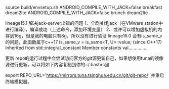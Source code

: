  source build/envsetup.sh
 ANDROID_COMPILE_WITH_JACK=false breakfast dream2lte
 ANDROID_COMPILE_WITH_JACK=false brunch dream2lte
 
 lineage15.1 解决jack-server出错的问题
 1、全剧关闭jack（在VMware station中进行编译），编译成功（上述命令，添加环境变量）
 2、或许可以增加虚拟机的内存到16g，但是我的电脑只有8g，所以没有进行验证
 lineage16.0 会有is_same_v的问题，此函数属于c++17 is_same_v = is_same<T, U>::value; (since C++17) Inherited from std::integral_constant Member constants val..............




更新
repo的运行过程中会尝试访问官方的git源更新自己，如果想使用tuna的镜像源进行更新，可以将如下内容复制到你的~/.bashrc里

export REPO_URL='https://mirrors.tuna.tsinghua.edu.cn/git/git-repo/'
并重启终端模拟器。


